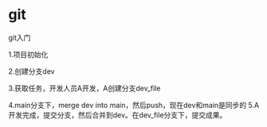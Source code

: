 # git
git入门

1.项目初始化

2.创建分支dev

3.获取任务，开发人员A开发，A创建分支dev_file

4.main分支下，merge dev into main，然后push，现在dev和main是同步的
5.A开发完成，提交分支，然后合并到dev。在dev_file分支下，提交成果。
